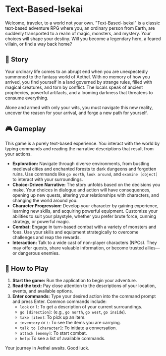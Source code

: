 # Text-Based-Isekai

Welcome, traveler, to a world not your own. "Text-Based-Isekai" is a classic text-based adventure RPG where you, an ordinary person from Earth, are suddenly transported to a realm of magic, monsters, and mystery. Your choices will shape your destiny. Will you become a legendary hero, a feared villain, or find a way back home?

## 📖 Story

Your ordinary life comes to an abrupt end when you are unexpectedly summoned to the fantasy world of Aethel. With no memory of how you arrived, you find yourself in a land governed by strange rules, filled with magical creatures, and torn by conflict. The locals speak of ancient prophecies, powerful artifacts, and a looming darkness that threatens to consume everything.

Alone and armed with only your wits, you must navigate this new reality, uncover the reason for your arrival, and forge a new path for yourself.

## 🎮 Gameplay

This game is a purely text-based experience. You interact with the world by typing commands and reading the narrative descriptions that result from your actions.

* **Exploration:** Navigate through diverse environments, from bustling medieval cities and enchanted forests to dark dungeons and forgotten ruins. Use commands like `go north`, `look around`, and `examine [object]` to interact with your surroundings.
* **Choice-Driven Narrative:** The story unfolds based on the decisions you make. Your choices in dialogue and action will have consequences, opening up new quests, altering your relationships with characters, and changing the world around you.
* **Character Progression:** Develop your character by gaining experience, learning new skills, and acquiring powerful equipment. Customize your abilities to suit your playstyle, whether you prefer brute force, cunning strategy, or powerful magic.
* **Combat:** Engage in turn-based combat with a variety of monsters and foes. Use your skills and equipment strategically to overcome challenges and reap the rewards.
* **Interaction:** Talk to a wide cast of non-player characters (NPCs). They may offer quests, share valuable information, or become trusted allies—or dangerous enemies.

## 🚀 How to Play

1. **Start the game:** Run the application to begin your adventure.
2. **Read the text:** Pay close attention to the descriptions of your location, events, and available options.
3. **Enter commands:** Type your desired action into the command prompt and press Enter. Common commands include:
    * `look` or `l`: To get a description of your current surroundings.
    * `go [direction]`: (e.g., `go north`, `go west`, `go inside`).
    * `take [item]`: To pick up an item.
    * `inventory` or `i`: To see the items you are carrying.
    * `talk to [character]`: To initiate a conversation.
    * `attack [enemy]`: To start combat.
    * `help`: To see a list of available commands.

Your journey in Aethel awaits. Good luck.
